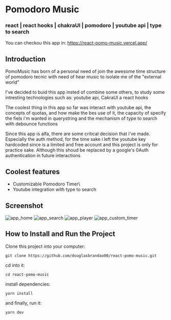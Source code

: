 # Pomodoro Music
### react | react hooks | chakraUI | pomodoro | youtube api | type to search

You can checkou this app in: https://react-pomo-music.vercel.app/

## Introduction
PomoMusic has born of a personal need of join the awesome time structure of
pomodoro tecnic with need of hear music to isolate me of the "external world"

I've decided to buid this app insted of combine some others,
to study some intresting technologies such as: youtube api, CakraUI a react hooks

The coolest thing in this app so far was interact with youtube api,
the concepts of quotas, and how make the bes use of it, the capacity of specify the fiels i'm wanted in querystring
and the mechanism of type to search with debounce functions

Since this app is alfa, there are some critical decision that i've made.
Especially the auth method, for the time sake i left the youtube key hardcoded since is
a limited and free account and this project is only for practice sake.
Although this shoud be replaced by a google's 0Auth authentication in future interactions

## Coolest features
 - Customizable Pomodoro Timer\
 - Youtube integration with type to search
 
## Screenshot
![app_home](https://user-images.githubusercontent.com/22304456/171064437-daf0587e-7d7e-4f69-90c6-3cacfb037958.png)
![app_search](https://user-images.githubusercontent.com/22304456/171064440-9da32bf1-e6b7-443f-9839-56c5d5ad9081.png)
![app_player](https://user-images.githubusercontent.com/22304456/171064441-414aa2d4-f933-4a54-9ec8-358820a2514d.png)
![app_custom_timer](https://user-images.githubusercontent.com/22304456/171064444-64f79ff6-e479-45ff-b9af-a03ac7700547.png)

## How to Install and Run the Project
Clone this project into your computer:
```
git clone https://github.com/douglasbrandao00/react-pomo-music.git
```

cd into it:
```
cd react-pomo-music
```

install dependencies:
```
yarn install
```

and finally, run it:
```
yarn dev
```
